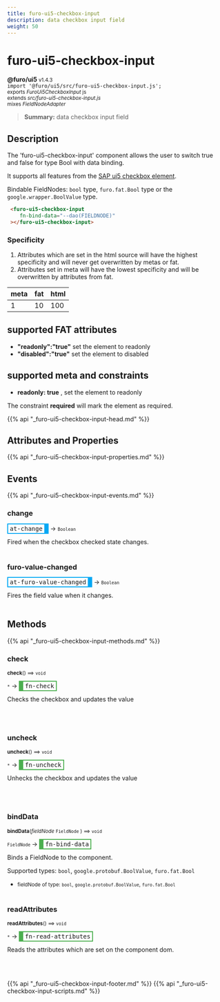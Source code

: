 ```yaml
---
title: furo-ui5-checkbox-input
description: data checkbox input field
weight: 50
---
```


# furo-ui5-checkbox-input
**@furo/ui5** <small>v1.4.3</small>
<br>`import '@furo/ui5/src/furo-ui5-checkbox-input.js';`<small>
<br>exports *FuroUi5CheckboxInput* js
<br>extends *src/furo-ui5-checkbox-input.js*
<br> mixes *FieldNodeAdapter*</small>

> **Summary:** data checkbox input field

## Description

The 'furo-ui5-checkbox-input' component allows the user to switch true and false for type Bool with data binding.

It supports all features from the [SAP ui5 checkbox element](https://sap.github.io/ui5-webcomponents/playground/components/CheckBox/).

Bindable FieldNodes: `bool` type, `furo.fat.Bool` type or the `google.wrapper.BoolValue`  type.

```html
 <furo-ui5-checkbox-input
    fn-bind-data="--dao(FIELDNODE)"
 ></furo-ui5-checkbox-input>
```

### Specificity
1. Attributes which are set in the html source will have the highest specificity and will never get overwritten by metas or fat.
2. Attributes set in meta will have the lowest specificity and will be overwritten by attributes from fat.

| meta 	| fat 	| html 	|
|------	|-----	|------	|
| 1    	| 10  	| 100  	|


## supported FAT attributes
 - **"readonly":"true"** set the element to readonly
 - **"disabled":"true"** set the element to disabled

## supported meta and constraints
- **readonly: true** , set the element to readonly

The constraint **required** will mark the element as required.

{{% api "_furo-ui5-checkbox-input-head.md" %}}

## Attributes and Properties
{{% api "_furo-ui5-checkbox-input-properties.md" %}}























## Events
{{% api "_furo-ui5-checkbox-input-events.md" %}}

### **change**
<span  style="border-width:2px 10px 2px 2px; border-style: solid;border-color:  rgb(2, 168, 244);font-family:monospace; padding:2px 4px;">at-change</span>
→ <small>`Boolean`</small>

 Fired when the checkbox checked state changes.
<br><br>
### **furo-value-changed**
<span  style="border-width:2px 10px 2px 2px; border-style: solid;border-color:  rgb(2, 168, 244);font-family:monospace; padding:2px 4px;">at-furo-value-changed</span>
→ <small>`Boolean`</small>

Fires the field value when it changes.
<br><br>

## Methods
{{% api "_furo-ui5-checkbox-input-methods.md" %}}


### **check**
<small>**check**() ⟹ `void`</small>

<small>`*`</small> →
<span  style="border-width:2px 2px 2px 10px; border-style: solid;border-color:  rgb(76, 175, 80);font-family:monospace; padding:2px 4px;">fn-check</span>

Checks the checkbox and updates the value

<br><br>

### **uncheck**
<small>**uncheck**() ⟹ `void`</small>

<small>`*`</small> →
<span  style="border-width:2px 2px 2px 10px; border-style: solid;border-color:  rgb(76, 175, 80);font-family:monospace; padding:2px 4px;">fn-uncheck</span>

Unhecks the checkbox and updates the value

<br><br>

### **bindData**
<small>**bindData**(*fieldNode* `FieldNode` ) ⟹ `void`</small>

<small>`FieldNode` </small> →
<span  style="border-width:2px 2px 2px 10px; border-style: solid;border-color:  rgb(76, 175, 80);font-family:monospace; padding:2px 4px;">fn-bind-data</span>

Binds a FieldNode to the component.

Supported types: `bool`, `google.protobuf.BoolValue`, `furo.fat.Bool`

- <small>fieldNode of type: `bool`, `google.protobuf.BoolValue`, `furo.fat.Bool`</small>
<br><br>

### **readAttributes**
<small>**readAttributes**() ⟹ `void`</small>

<small>`*`</small> →
<span  style="border-width:2px 2px 2px 10px; border-style: solid;border-color:  rgb(76, 175, 80);font-family:monospace; padding:2px 4px;">fn-read-attributes</span>

Reads the attributes which are set on the component dom.

<br><br>





















{{% api "_furo-ui5-checkbox-input-footer.md" %}}
{{% api "_furo-ui5-checkbox-input-scripts.md" %}}
